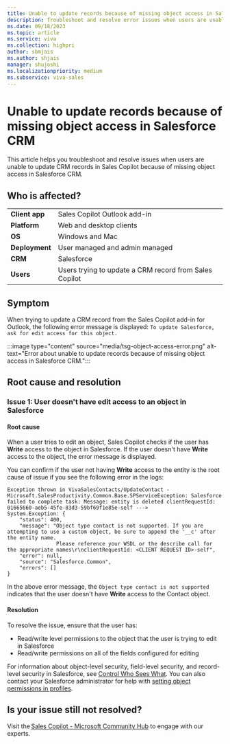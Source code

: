 ```yaml
---
title: Unable to update records because of missing object access in Salesforce CRM
description: Troubleshoot and resolve error issues when users are unable to update CRM records in Sales Copilot because of missing object access in Salesforce CRM.
ms.date: 09/18/2023
ms.topic: article
ms.service: viva
ms.collection: highpri
author: sbmjais
ms.author: shjais
manager: shujoshi
ms.localizationpriority: medium
ms.subservice: viva-sales
---
```


# Unable to update records because of missing object access in Salesforce CRM

This article helps you troubleshoot and resolve issues when users are unable to update CRM records in Sales Copilot because of missing object access in Salesforce CRM.

## Who is affected?

|  |  |
|---------|---------|
|**Client app**     |  Sales Copilot Outlook add-in        |
|**Platform**     | Web and desktop clients         |
|**OS**     | Windows and Mac         |
|**Deployment**     | User managed and admin managed       |
|**CRM**     | Salesforce      |
|**Users**     | Users trying to update a CRM record from Sales Copilot |

## Symptom

When trying to update a CRM record from the Sales Copilot add-in for Outlook, the following error message is displayed: `To update Salesforce, ask for edit access for this object.`

:::image type="content" source="media/tsg-object-access-error.png" alt-text="Error about unable to update records because of missing object access in Salesforce CRM.":::

## Root cause and resolution

### Issue 1: User doesn't have edit access to an object in Salesforce

#### Root cause

When a user tries to edit an object, Sales Copilot checks if the user has **Write** access to the object in Salesforce. If the user doesn't have **Write** access to the object, the error message is displayed.

You can confirm if the user not having **Write** access to the entity is the root cause of issue if you see the following error in the logs:

```
Exception thrown in VivaSalesContacts/UpdateContact -  
Microsoft.SalesProductivity.Common.Base.SPServiceException: Salesforce failed to complete task: Message: entity is deleted clientRequestId: 01665660-aeb5-45fe-83d3-59bf69f1e85e-self --->  
System.Exception: {  
    "status": 400,  
    "message": "Object type contact is not supported. If you are attempting to use a custom object, be sure to append the '__c' after the entity name.  
                Please reference your WSDL or the describe call for the appropriate names\r\nclientRequestId: <CLIENT REQUEST ID>-self",  
    "error": null,  
    "source": "Salesforce.Common",  
    "errors": []  
} 

```

In the above error message, the `Object type contact is not supported` indicates that the user doesn't have **Write** access to the Contact object.

#### Resolution

To resolve the issue, ensure that the user has:

- Read/write level permissions to the object that the user is trying to edit in Salesforce
- Read/write permissions on all of the fields configured for editing

For information about object-level security, field-level security, and record-level security in Salesforce, see [Control Who Sees What](https://help.salesforce.com/s/articleView?id=sf.security_data_access.htm&type=5). You can also contact your Salesforce administrator for help with [setting object permissions in profiles](https://help.salesforce.com/s/articleView?id=sf.perm_sets_object_perms_edit.htm&type=5).

## Is your issue still not resolved?

Visit the [Sales Copilot - Microsoft Community Hub](https://techcommunity.microsoft.com/t5/viva-sales/bd-p/VivaSales) to engage with our experts.